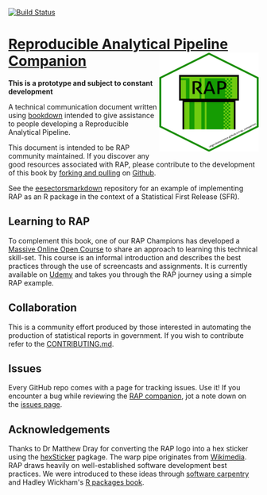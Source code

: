 [![Build Status](https://travis-ci.org/ukgovdatascience/rap_companion.svg?branch=master)](https://travis-ci.org/ukgovdatascience/rap_companion)

[Reproducible Analytical Pipeline Companion](https://ukgovdatascience.github.io/rap_companion/) <img src="images/rap_hex.png" align="right" width="200" height="200" />  
==========================================

**This is a prototype and subject to constant development**

A technical communication document written using [bookdown](https://bookdown.org/) intended to give assistance to people developing a Reproducible Analytical Pipeline.  

This document is intended to be RAP community maintained. If you discover any good resources associated with RAP, please contribute to the development of this book by [forking and pulling](https://en.wikipedia.org/wiki/Fork_and_pull_model) on [Github](https://gist.github.com/Chaser324/ce0505fbed06b947d962).

See the
[eesectorsmarkdown](https://github.com/ukgovdatascience/eesectorsmarkdown)
repository for an example of implementing RAP as an R package in the context
of a Statistical First Release (SFR).  

## Learning to RAP

To complement this book, one of our RAP Champions has developed a [Massive Online Open Course](https://www.udemy.com/reproducible-analytical-pipelines/) to share an approach to learning this technical skill-set. This course is an informal introduction and describes the best practices through the use of screencasts and assignments. It is currently available on [Udemy](https://www.udemy.com/reproducible-analytical-pipelines/) and takes you through the RAP journey using a simple RAP example.  

## Collaboration

This is a community effort produced by those interested in automating the production of statistical reports in government. If you wish to contribute refer to the [CONTRIBUTING.md](https://github.com/ukgovdatascience/rap_companion/blob/master/CONTRIBUTING.md).  

## Issues

Every GitHub repo comes with a page for tracking issues. Use it! If you encounter a bug while reviewing the [RAP companion](https://ukgovdatascience.github.io/rap_companion/), jot a note down on the [issues page](https://github.com/ukgovdatascience/rap_companion/issues).

## Acknowledgements

Thanks to Dr Matthew Dray for converting the RAP logo into a hex sticker using the [hexSticker](https://cran.r-project.org/web/packages/hexSticker/index.html) pagkage. The warp pipe originates from [Wikimedia](https://commons.wikimedia.org/wiki/File:Warp_pipe_edited.PNG).  
RAP draws heavily on well-established software development best practices. We were introduced to these ideas through [software carpentry](https://software-carpentry.org/) and Hadley Wickham's [R packages book](http://r-pkgs.had.co.nz/).  
